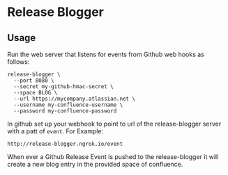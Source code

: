 # Release Blogger

## Usage

Run the web server that listens for events from Github web hooks as follows:

    release-blogger \
      --port 8080 \
      --secret my-github-hmac-secret \
      --space BLOG \
      --url https://mycompany.atlassian.net \
      --username my-confluence-username \
      --password my-confluence-password


In github set up your webhook to point to url of the release-blogger server
with a patt of `event`. For Example:

    http://release-blogger.ngrok.io/event

When ever a Github Release Event is pushed to the release-blogger it will
create a new blog entry in the provided space of confluence.
